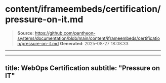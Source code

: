 # content/iframeembeds/certification/pressure-on-it.md

> **Source**: https://github.com/pantheon-systems/documentation/blob/main/content/iframeembeds/certification/pressure-on-it.md
> **Generated**: 2025-08-27 18:08:33

---

---
title: WebOps Certification
subtitle: "Pressure on IT"
---

<Partial file="certification-guide/pressure-on-it.md" />
